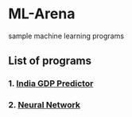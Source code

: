 # ML-Arena
sample machine learning programs

## List of programs

### 1. [India GDP Predictor](/India%20GDP/Readme.md)
### 2. [Neural Network](/Neural%20Network/Readme.md)